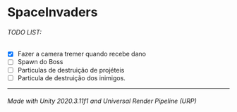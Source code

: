 # SpaceInvaders

###### TODO LIST:
 - [x] Fazer a camera tremer quando recebe dano
 - [ ] Spawn do Boss
 - [ ] Particulas de destruição de projéteis
 - [ ] Particula de destruição dos inimigos.
---

###### Made with Unity 2020.3.11f1 and Universal Render Pipeline (URP)
